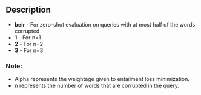 ## Description
- **beir** - For zero-shot evaluation on queries with at most half of the words corrupted
- **1** - For n=1
- **2** - For n=2
- **3** - For n=3

### Note:
- Alpha represents the weightage given to entailment loss minimization.
- n represents the number of words that are corrupted in the query.